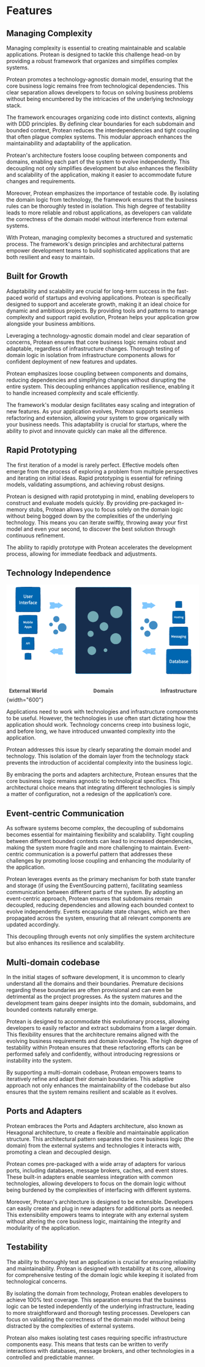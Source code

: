 # Features

## Managing Complexity

Managing complexity is essential to creating maintainable and scalable
applications. Protean is designed to tackle this challenge head-on by
providing a robust framework that organizes and simplifies complex systems.

Protean promotes a technology-agnostic domain model, ensuring that the core
business logic remains free from technological dependencies. This clear
separation allows developers to focus on solving business problems without
being encumbered by the intricacies of the underlying technology stack.

The framework encourages organizing code into distinct contexts, aligning with
DDD principles. By defining clear boundaries for each
subdomain and bounded context, Protean reduces the interdependencies and tight
coupling that often plague complex systems. This modular approach enhances the
maintainability and adaptability of the application.

Protean's architecture fosters loose coupling between components and domains,
enabling each part of the system to evolve independently. This decoupling not
only simplifies development but also enhances the flexibility and scalability
of the application, making it easier to accommodate future changes and
requirements.

Moreover, Protean emphasizes the importance of testable code. By isolating the
domain logic from technology, the framework ensures that the business rules can
be thoroughly tested in isolation. This high degree of testability leads to
more reliable and robust applications, as developers can validate the
correctness of the domain model without interference from external systems.

With Protean, managing complexity becomes a structured and systematic process.
The framework's design principles and architectural patterns empower
development teams to build sophisticated applications that are both resilient
and easy to maintain.

## Built for Growth

Adaptability and scalability are crucial for long-term success in the fast-paced
world of startups and evolving applications. Protean is specifically designed
to support and accelerate growth, making it an ideal choice for dynamic and
ambitious projects. By providing tools and patterns to manage complexity and
support rapid evolution, Protean helps your application grow alongside your
business ambitions.

Leveraging a technology-agnostic domain model and clear separation of concerns,
Protean ensures that core business logic remains robust and adaptable,
regardless of infrastructure changes. Thorough testing of domain logic in
isolation from infrastructure components allows for confident deployment of new
features and updates.

Protean emphasizes loose coupling between components and domains, reducing
dependencies and simplifying changes without disrupting the entire system.
This decoupling enhances application resilience, enabling it to handle
increased complexity and scale efficiently.

The framework's modular design facilitates easy scaling and integration of new
features. As your application evolves, Protean supports seamless refactoring
and extension, allowing your system to grow organically with your business
needs. This adaptability is crucial for startups, where the ability to pivot
and innovate quickly can make all the difference.

## Rapid Prototyping

The first iteration of a model is rarely perfect. Effective models often
emerge from the process of exploring a problem from multiple perspectives and
iterating on initial ideas. Rapid prototyping is essential for refining models,
validating assumptions, and achieving robust designs.

Protean is designed with rapid prototyping in mind, enabling developers to
construct and evaluate models quickly. By providing pre-packaged in-memory
stubs, Protean allows you to focus solely on the domain logic without being
bogged down by the complexities of the underlying technology.
This means you can iterate swiftly, throwing away your first model and
even your second, to discover the best solution through continuous refinement.

The ability to rapidly prototype with Protean accelerates the development
process, allowing for immediate feedback and adjustments.

## Technology Independence

![Technology Independence](../images/infra-independence.png){width="600"}

Applications need to work with technologies and infrastructure components to
be useful. However, the technologies in use often start dictating how the
application should work. Technology concerns creep into business logic, and
before long, we have introduced unwanted complexity into the application.

Protean addresses this issue by clearly separating the domain
model and technology. This isolation of the domain layer from the technology
stack prevents the introduction of accidental complexity into the business
logic.

By embracing the ports and adapters architecture, Protean
ensures that the core business logic remains agnostic to technological
specifics. This architectural choice means that integrating different
technologies is simply a matter of configuration, not a redesign of the
application’s core.

## Event-centric Communication

As software systems become complex, the decoupling of subdomains becomes
essential for maintaining flexibility and scalability.
Tight coupling between different bounded contexts can lead to increased
dependencies, making the system more fragile and more challenging to maintain.
Event-centric communication is a powerful pattern that addresses these
challenges by promoting loose coupling and enhancing the modularity of the
application.

Protean leverages events as the primary mechanism for both state transfer and
storage (if using the EventSourcing pattern), facilitating seamless communication
between different parts of the system. By adopting an event-centric approach,
Protean ensures that subdomains remain decoupled, reducing dependencies and
allowing each bounded context to evolve independently. Events encapsulate
state changes, which are then propagated across the system, ensuring that
all relevant components are updated accordingly.

This decoupling through events not only simplifies the system architecture but
also enhances its resilience and scalability.

## Multi-domain codebase

In the initial stages of software development, it is uncommon to clearly
understand all the domains and their boundaries. Premature decisions
regarding these boundaries are often provisional and can even be detrimental as
the project progresses. As the system matures and the development team gains
deeper insights into the domain, subdomains, and bounded contexts naturally
emerge.

Protean is designed to accommodate this evolutionary process, allowing
developers to easily refactor and extract subdomains from a larger domain.
This flexibility ensures that the architecture remains aligned with the
evolving business requirements and domain knowledge. The high degree of
testability within Protean ensures that these refactoring efforts can be
performed safely and confidently, without introducing regressions or
instability into the system.

By supporting a multi-domain codebase, Protean empowers teams to iteratively
refine and adapt their domain boundaries. This adaptive approach not only
enhances the maintainability of the codebase but also ensures that the system
remains resilient and scalable as it evolves.

## Ports and Adapters

Protean embraces the Ports and Adapters architecture, also known as Hexagonal
architecture, to create a flexible and maintainable application structure.
This architectural pattern separates the core business logic (the domain) from
the external systems and technologies it interacts with, promoting a clean and
decoupled design.

Protean comes pre-packaged with a wide array of adapters for various ports,
including databases, message brokers, caches, and event stores. These built-in
adapters enable seamless integration with common technologies, allowing
developers to focus on the domain logic without being burdened by the
complexities of interfacing with different systems.

Moreover, Protean's architecture is designed to be extensible. Developers can
easily create and plug in new adapters for additional ports as needed.
This extensibility empowers teams to integrate with any external system without
altering the core business logic, maintaining the integrity and modularity
of the application.

## Testability

The ability to thoroughly test an application is crucial for ensuring
reliability and maintainability. Protean is designed with testability at its
core, allowing for comprehensive testing of the domain logic while keeping it
isolated from technological concerns.

By isolating the domain from technology, Protean enables developers to
achieve 100% test coverage. This separation ensures that the business logic can
be tested independently of the underlying infrastructure, leading to more
straightforward and thorough testing processes. Developers can focus on
validating the correctness of the domain model without being distracted by the
complexities of external systems.

Protean also makes isolating test cases requiring specific infrastructure
components easy. This means that tests can be written to verify
interactions with databases, message brokers, and other technologies in a
controlled and predictable manner.
